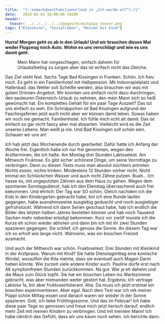 ```yaml
---
title:  "{::nomarkdown}Familienurlaub in „Ich-werde-alt“{:/}"
date:   2019-02-03 10:00:00 +0200
header:
  teaser: ../../../../../images/eismitpapa_teaser.png
tags: ["Kleinkind", "Sozialleben", "Reisen mit Kind"]
---
```


**Hurra! Morgen geht es ab in den Urlaub! Und wir brauchen dieses Mal weder Flugzeug noch Auto. Wohin es uns verschlägt und wie es uns damit geht.**

<figure>
  <img src="../../../../../images/eismitpapa.png" alt="">
  <figcaption>Mein Mann hat vorgeschlagen, einfach daheim für Urlaubsfeeling zu sorgen aber das ist einfach nicht das Gleiche.</figcaption>
</figure>

Das Ziel steht fest. Sechs Tage Bad Kissingen in Franken. Schön. Ich freu mich. Es geht in ein Familienhotel mit Halbpension. Mit Indoorspielplatz und Hallenbad. das Wetter soll Scheiße werden, also brauchen wir was mit gutem Drinnen-Angebot. Wir konnten uns einfach nicht dazu durchringen, den sauteuren Österreich-Urlaub zu nehmen, den mein Mann sich so heiß gewünscht hat. Ein komplettes Gehalt für ein paar Tage Auszeit? Das tut uns einfach zu weh. Ein Schnäppchen ist Bad Kissingen aufgrund der Faschingsferien jetzt auch nicht aber wir können damit leben. Sowas haben wir noch nie gemacht. Familienhotel. Ich fühle mich echt alt damit. Das ist einfach so gar nicht fancy aber mal abwarten. Vielleicht wird es die Zeit unseres Lebens. Man weiß ja nie. Und Bad Kissingen soll schön sein. Schauen wir uns an!

Ich hab jetzt das Wochenende durch gearbeitet. Dafür hatte ich Anfang der Woche frei. Eigentlich habe ich nur frei genommen, wegen den Arztterminen, die ich hatte. Am Montag drei Stunden Laktosetest. Am Mittwoch Fruktose. Es gibt sicher schönere Dinge, um seine Vormittage zu verbringen. Denn zu diesen Tests muss man absolut nüchtern antreten. Nichts essen, nichts trinken. Mindestens 12 Stunden vorher nicht. Nicht einmal ein Schlückchen Wasser und auch nicht Zähne putzen. Buah… Ich hasse es, mit ungeputzten Zähnen aus dem Haus zu gehen. Wegen dem spontanen Sonntagsdienst, hab ich den Dienstag überraschend auch frei bekommen. Und ehrlich: Der Tag war SO schön. Gleich nachdem ich die Kids in den Kindergarten gebracht habe, bin ich eine Runde laufen gegangen, habe ausnahmsweise ausgiebig geduscht und noch ausgiebiger gefrühstückt. Während ich dann Serien geschaut habe, hab ich endlich die Bilder des letzten halben Jahres bestellen können und hab noch Tausend Sachen mehr nebenbei erledigt bekommen. Kurz vor zwölf musste ich die Kurze eh schon wieder abholen und dann bin ich mit ihr zwei Stunden spazieren gegangen. Sie schlief, ich genoss die Sonne. An diesem Tag war ich so erholt wie lange nicht. Wahnsinn, was ein bisschen Freizeit ausmacht. 

Und auch der Mittwoch war schön. Fruktosetest. Drei Stunden mit Kleinkind in der Arztpraxis. Warum mit Kind? Sie hatte Dienstagmittag eine komische Windel, woraufhin die Kita meinte, dass sie eventuell auch Magen Darm haben könnte. Wie zurzeit viele andere Kinder auch. Pauline dürfe erst nach 48 symptomfreien Stunden zurückkommen. Na gut. War ja eh daheim und die Maus zum Glück topfit. Sie hat ein bisschen Leben ins Wartezimmer gebracht, was aber niemanden weiter gestört hat. Ergebnis: Ich vertrage Laktose 1a, bin aber fruktoseintolerant. Aha. Da muss ich jetzt erstmal ein bisschen experimentieren. Aber egal. Nach dem Test war ich mit meiner Püppi schön Mittag essen und danach waren wir wieder in der Sonne spazieren. Gott, ich liebe Frühlingssonne. Und das im Februar! Ich habe diese paar Tage so genossen und freue mich jetzt tierisch darauf, endlich mehr Zeit mit meinen Kindern zu verbringen. Und mit meinem Mann! Ich habe nämlich das Gefühl, dass wir uns kaum noch sehen. Ich berichte dann.














 












   






































